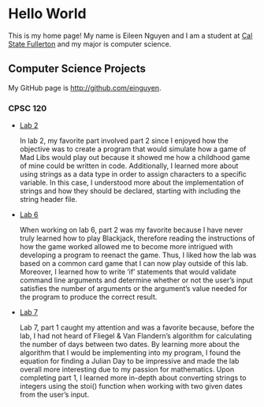 # Hello World

This is my home page! My name is Eileen Nguyen and I am a student at [Cal State Fullerton](http://www.fullerton.edu/) and my major is computer science.

## Computer Science Projects

My GitHub page is http://github.com/einguyen.

### CPSC 120

* [Lab 2](https://github.com/cpsc-fall-2023/cpsc-120-lab-02-zach-and-eileen)

    In lab 2, my favorite part involved part 2 since I enjoyed how the objective was to create a program that would simulate how a game of Mad Libs would play out because it showed me how a childhood game of mine could be written in code. Additionally, I learned more about using strings as a data type in order to assign characters to a specific variable. In this case, I understood more about the implementation of strings and how they should be declared, starting with including the string header file.

* [Lab 6](https://github.com/cpsc-fall-2023/cpsc-120-lab-06-brandon-and-eileen)

    When working on lab 6, part 2 was my favorite because I have never truly learned how to play Blackjack, therefore reading the instructions of how the game worked allowed me to become more intrigued with developing a program to reenact the game. Thus, I liked how the lab was based on a common card game that I can now play outside of this lab. Moreover, I learned how to write ‘if’ statements that would validate command line arguments and determine whether or not the user’s input satisfies the number of arguments or the argument’s value needed for the program to produce the correct result.

* [Lab 7](https://github.com/cpsc-fall-2023/cpsc-120-lab-07-eileen-and-luke)

    Lab 7, part 1 caught my attention and was a favorite because, before the lab, I had not heard of Fliegel & Van Flandern’s algorithm for calculating the number of days between two dates. By learning more about the algorithm that I would be implementing into my program, I found the equation for finding a Julian Day to be impressive and made the lab overall more interesting due to my passion for mathematics. Upon completing part 1, I learned more in-depth about converting strings to integers using the stoi() function when working with two given dates from the user’s input.
